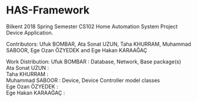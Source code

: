 # HAS-Framework
Bilkent 2018 Spring Semester CS102 Home Automation System Project Device Application.

Contributors:
Ufuk BOMBAR, Ata Sonat UZUN, Taha KHURRAM, Muhammad SABOOR, Ege Ozan ÖZYEDEK and Ege Hakan KARAAĞAÇ

Work Distribution:
Ufuk BOMBAR         : Database, Network, Base package(s) <br />
Ata Sonat UZUN      : <br />
Taha KHURRAM        : <br />
Muhammad SABOOR     : Device, Device Controller model classes <br />
Ege Ozan ÖZYEDEK    : <br />
Ege Hakan KARAAĞAÇ  : <br />

